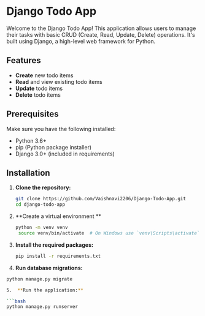 # Django Todo App

Welcome to the Django Todo App! This application allows users to manage their tasks with basic CRUD (Create, Read, Update, Delete) operations. It's built using Django, a high-level web framework for Python.

## Features

- **Create** new todo items
- **Read** and view existing todo items
- **Update** todo items
- **Delete** todo items

## Prerequisites

Make sure you have the following installed:

- Python 3.6+
- pip (Python package installer)
- Django 3.0+ (included in requirements)

## Installation

1. **Clone the repository:**

   ```bash
   git clone https://github.com/Vaishnavi2206/Django-Todo-App.git
   cd django-todo-app

2. **Create a virtual environment **
   ```bash
   python -m venv venv
    source venv/bin/activate  # On Windows use `venv\Scripts\activate`

3. **Install the required packages:**
   ```bash
   pip install -r requirements.txt

4. **Run database migrations:**
  ```bash
  python manage.py migrate

5.  **Run the application:**

  ```bash
  python manage.py runserver

